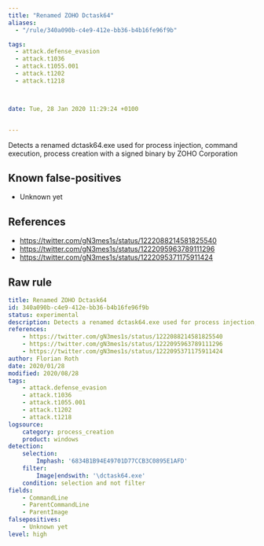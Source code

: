 ```yaml
---
title: "Renamed ZOHO Dctask64"
aliases:
  - "/rule/340a090b-c4e9-412e-bb36-b4b16fe96f9b"

tags:
  - attack.defense_evasion
  - attack.t1036
  - attack.t1055.001
  - attack.t1202
  - attack.t1218



date: Tue, 28 Jan 2020 11:29:24 +0100


---
```


Detects a renamed dctask64.exe used for process injection, command execution, process creation with a signed binary by ZOHO Corporation

<!--more-->


## Known false-positives

* Unknown yet



## References

* https://twitter.com/gN3mes1s/status/1222088214581825540
* https://twitter.com/gN3mes1s/status/1222095963789111296
* https://twitter.com/gN3mes1s/status/1222095371175911424


## Raw rule
```yaml
title: Renamed ZOHO Dctask64
id: 340a090b-c4e9-412e-bb36-b4b16fe96f9b
status: experimental
description: Detects a renamed dctask64.exe used for process injection, command execution, process creation with a signed binary by ZOHO Corporation
references:
    - https://twitter.com/gN3mes1s/status/1222088214581825540
    - https://twitter.com/gN3mes1s/status/1222095963789111296
    - https://twitter.com/gN3mes1s/status/1222095371175911424
author: Florian Roth
date: 2020/01/28
modified: 2020/08/28
tags:
    - attack.defense_evasion
    - attack.t1036
    - attack.t1055.001
    - attack.t1202
    - attack.t1218
logsource:
    category: process_creation
    product: windows
detection:
    selection:
        Imphash: '6834B1B94E49701D77CCB3C0895E1AFD'
    filter:
        Image|endswith: '\dctask64.exe'
    condition: selection and not filter
fields:
    - CommandLine
    - ParentCommandLine
    - ParentImage
falsepositives:
    - Unknown yet
level: high

```
